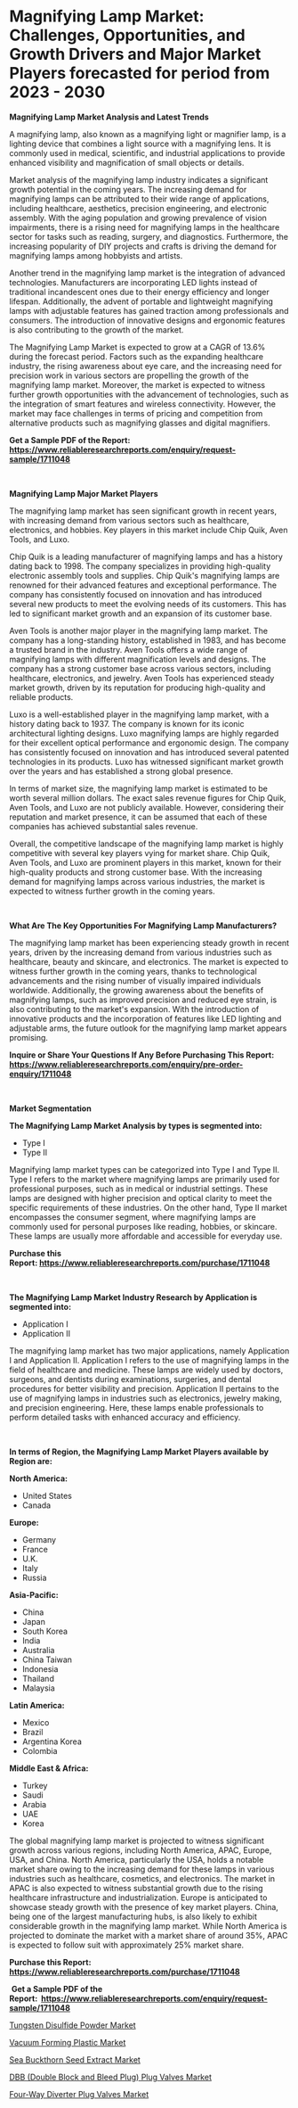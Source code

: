<p><h1>Magnifying Lamp Market: Challenges, Opportunities, and Growth Drivers and Major Market Players forecasted for period from 2023 - 2030</h1></p><p><strong>Magnifying Lamp Market Analysis and Latest Trends</strong></p>
<p><p>A magnifying lamp, also known as a magnifying light or magnifier lamp, is a lighting device that combines a light source with a magnifying lens. It is commonly used in medical, scientific, and industrial applications to provide enhanced visibility and magnification of small objects or details.</p><p>Market analysis of the magnifying lamp industry indicates a significant growth potential in the coming years. The increasing demand for magnifying lamps can be attributed to their wide range of applications, including healthcare, aesthetics, precision engineering, and electronic assembly. With the aging population and growing prevalence of vision impairments, there is a rising need for magnifying lamps in the healthcare sector for tasks such as reading, surgery, and diagnostics. Furthermore, the increasing popularity of DIY projects and crafts is driving the demand for magnifying lamps among hobbyists and artists.</p><p>Another trend in the magnifying lamp market is the integration of advanced technologies. Manufacturers are incorporating LED lights instead of traditional incandescent ones due to their energy efficiency and longer lifespan. Additionally, the advent of portable and lightweight magnifying lamps with adjustable features has gained traction among professionals and consumers. The introduction of innovative designs and ergonomic features is also contributing to the growth of the market.</p><p>The Magnifying Lamp Market is expected to grow at a CAGR of 13.6% during the forecast period. Factors such as the expanding healthcare industry, the rising awareness about eye care, and the increasing need for precision work in various sectors are propelling the growth of the magnifying lamp market. Moreover, the market is expected to witness further growth opportunities with the advancement of technologies, such as the integration of smart features and wireless connectivity. However, the market may face challenges in terms of pricing and competition from alternative products such as magnifying glasses and digital magnifiers.</p></p>
<p><strong>Get a Sample PDF of the Report:&nbsp; <a href="https://www.reliableresearchreports.com/enquiry/request-sample/1711048">https://www.reliableresearchreports.com/enquiry/request-sample/1711048</a></strong></p>
<p>&nbsp;</p>
<p><strong>Magnifying Lamp Major Market Players</strong></p>
<p><p>The magnifying lamp market has seen significant growth in recent years, with increasing demand from various sectors such as healthcare, electronics, and hobbies. Key players in this market include Chip Quik, Aven Tools, and Luxo.</p><p>Chip Quik is a leading manufacturer of magnifying lamps and has a history dating back to 1998. The company specializes in providing high-quality electronic assembly tools and supplies. Chip Quik's magnifying lamps are renowned for their advanced features and exceptional performance. The company has consistently focused on innovation and has introduced several new products to meet the evolving needs of its customers. This has led to significant market growth and an expansion of its customer base.</p><p>Aven Tools is another major player in the magnifying lamp market. The company has a long-standing history, established in 1983, and has become a trusted brand in the industry. Aven Tools offers a wide range of magnifying lamps with different magnification levels and designs. The company has a strong customer base across various sectors, including healthcare, electronics, and jewelry. Aven Tools has experienced steady market growth, driven by its reputation for producing high-quality and reliable products.</p><p>Luxo is a well-established player in the magnifying lamp market, with a history dating back to 1937. The company is known for its iconic architectural lighting designs. Luxo magnifying lamps are highly regarded for their excellent optical performance and ergonomic design. The company has consistently focused on innovation and has introduced several patented technologies in its products. Luxo has witnessed significant market growth over the years and has established a strong global presence.</p><p>In terms of market size, the magnifying lamp market is estimated to be worth several million dollars. The exact sales revenue figures for Chip Quik, Aven Tools, and Luxo are not publicly available. However, considering their reputation and market presence, it can be assumed that each of these companies has achieved substantial sales revenue.</p><p>Overall, the competitive landscape of the magnifying lamp market is highly competitive with several key players vying for market share. Chip Quik, Aven Tools, and Luxo are prominent players in this market, known for their high-quality products and strong customer base. With the increasing demand for magnifying lamps across various industries, the market is expected to witness further growth in the coming years.</p></p>
<p>&nbsp;</p>
<p><strong>What Are The Key Opportunities For Magnifying Lamp Manufacturers?</strong></p>
<p><p>The magnifying lamp market has been experiencing steady growth in recent years, driven by the increasing demand from various industries such as healthcare, beauty and skincare, and electronics. The market is expected to witness further growth in the coming years, thanks to technological advancements and the rising number of visually impaired individuals worldwide. Additionally, the growing awareness about the benefits of magnifying lamps, such as improved precision and reduced eye strain, is also contributing to the market's expansion. With the introduction of innovative products and the incorporation of features like LED lighting and adjustable arms, the future outlook for the magnifying lamp market appears promising.</p></p>
<p><strong>Inquire or Share Your Questions If Any Before Purchasing This Report: <a href="https://www.reliableresearchreports.com/enquiry/pre-order-enquiry/1711048">https://www.reliableresearchreports.com/enquiry/pre-order-enquiry/1711048</a></strong></p>
<p>&nbsp;</p>
<p><strong>Market Segmentation</strong></p>
<p><strong>The Magnifying Lamp Market Analysis by types is segmented into:</strong></p>
<p><ul><li>Type I</li><li>Type II</li></ul></p>
<p><p>Magnifying lamp market types can be categorized into Type I and Type II. Type I refers to the market where magnifying lamps are primarily used for professional purposes, such as in medical or industrial settings. These lamps are designed with higher precision and optical clarity to meet the specific requirements of these industries. On the other hand, Type II market encompasses the consumer segment, where magnifying lamps are commonly used for personal purposes like reading, hobbies, or skincare. These lamps are usually more affordable and accessible for everyday use.</p></p>
<p><strong>Purchase this Report:&nbsp;<a href="https://www.reliableresearchreports.com/purchase/1711048">https://www.reliableresearchreports.com/purchase/1711048</a></strong></p>
<p>&nbsp;</p>
<p><strong>The Magnifying Lamp Market Industry Research by Application is segmented into:</strong></p>
<p><ul><li>Application I</li><li>Application II</li></ul></p>
<p><p>The magnifying lamp market has two major applications, namely Application I and Application II. Application I refers to the use of magnifying lamps in the field of healthcare and medicine. These lamps are widely used by doctors, surgeons, and dentists during examinations, surgeries, and dental procedures for better visibility and precision. Application II pertains to the use of magnifying lamps in industries such as electronics, jewelry making, and precision engineering. Here, these lamps enable professionals to perform detailed tasks with enhanced accuracy and efficiency.</p></p>
<p>&nbsp;</p>
<p><strong>In terms of Region, the Magnifying Lamp Market Players available by Region are:</strong></p>
<p>
    <p> <strong> North America: </strong>
        <ul>
            <li>United States</li>
            <li>Canada</li>
        </ul>
        </p> 
    <p> <strong> Europe: </strong>
        <ul>
            <li>Germany</li>
            <li>France</li>
            <li>U.K.</li>
            <li>Italy</li>
            <li>Russia</li>
        </ul>
        </p> 
    <p> <strong> Asia-Pacific: </strong>
        <ul>
            <li>China</li>
            <li>Japan</li>
            <li>South Korea</li>
            <li>India</li>
            <li>Australia</li>
            <li>China Taiwan</li>
            <li>Indonesia</li>
            <li>Thailand</li>
            <li>Malaysia</li>
        </ul>
        </p> 
    <p> <strong> Latin America: </strong>
        <ul>
            <li>Mexico</li>
            <li>Brazil</li>
            <li>Argentina Korea</li>
            <li>Colombia</li>
        </ul>
        </p> 
    <p> <strong> Middle East & Africa: </strong>
        <ul>
            <li>Turkey</li>
            <li>Saudi</li>
            <li>Arabia</li>
            <li>UAE</li>
            <li>Korea</li>
        </ul>
    </p>
    </p>
<p><p>The global magnifying lamp market is projected to witness significant growth across various regions, including North America, APAC, Europe, USA, and China. North America, particularly the USA, holds a notable market share owing to the increasing demand for these lamps in various industries such as healthcare, cosmetics, and electronics. The market in APAC is also expected to witness substantial growth due to the rising healthcare infrastructure and industrialization. Europe is anticipated to showcase steady growth with the presence of key market players. China, being one of the largest manufacturing hubs, is also likely to exhibit considerable growth in the magnifying lamp market. While North America is projected to dominate the market with a market share of around 35%, APAC is expected to follow suit with approximately 25% market share.</p></p>
<p><strong>Purchase this Report: <a href="https://www.reliableresearchreports.com/purchase/1711048">https://www.reliableresearchreports.com/purchase/1711048</a></strong></p>
<p>&nbsp;<strong>Get a Sample PDF of the Report:&nbsp;&nbsp;<a href="https://www.reliableresearchreports.com/enquiry/request-sample/1711048">https://www.reliableresearchreports.com/enquiry/request-sample/1711048</a></strong></p>
<p><strong></strong></p>
<p><p><a href="https://www.linkedin.com/pulse/decoding-tungsten-disulfide-powder-market-deep-dive-latest-cnuse/">Tungsten Disulfide Powder Market</a></p><p><a href="https://www.linkedin.com/pulse/vacuum-forming-plastic-market-size-growth-forecast-from-2023-06oae/">Vacuum Forming Plastic Market</a></p><p><a href="https://github.com/vimar16th/Market-Research-Report-List-1/blob/main/sea-buckthorn-seed-extract-market.md">Sea Buckthorn Seed Extract Market</a></p><p><a href="https://medium.com/@ishankishanrp23/dbb-double-block-and-bleed-plug-plug-valves-market-size-reveals-the-best-marketing-channels-in-033895f7e477">DBB (Double Block and Bleed Plug) Plug Valves Market</a></p><p><a href="https://medium.com/@subhamgillrp23/four-way-diverter-plug-valves-market-research-report-its-history-and-forecast-2023-to-2030-0b8da329ef47">Four-Way Diverter Plug Valves Market</a></p></p>